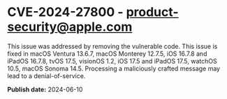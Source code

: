 # CVE-2024-27800 - product-security@apple.com

This issue was addressed by removing the vulnerable code. This issue is fixed in macOS Ventura 13.6.7, macOS Monterey 12.7.5, iOS 16.7.8 and iPadOS 16.7.8, tvOS 17.5, visionOS 1.2, iOS 17.5 and iPadOS 17.5, watchOS 10.5, macOS Sonoma 14.5. Processing a maliciously crafted message may lead to a denial-of-service.

**Publish date:** 2024-06-10
